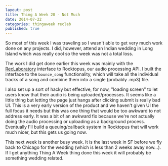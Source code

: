 ```yaml
---
layout: post
title: Thing A Week 28 - Not Much
date: 2014-07-22
categories: thingaweek reclab
published: true
---
```


So most of this week I was traveling so I wasn't able to get very much work done on any projects. I did, however, attend an Indian wedding in Long Island which was really cool so the week was not a total loss.

The work I did get done earlier this week was mainly with the [RecLaboratory](http://reclaboratory.com) interface to Rocktopus, our audio processing API. I built the interface to the `bounce_song` functionality, which will take all the individual tracks of a song and combine them into a single (probably .mp3) file.

I also set up a sort of hacky but effective, for now, "loading screen" to let users know that their audio is being uploaded/processes. It seems like a little thing but letting the page just hangs after clicking submit is really bad UI. This is a very early version of the product and we haven't given UI the full focus it needs but this was one thing that would be too awkward to not address early. It was a bit of an awkward fix because we're not actually doing the audio processing or uploading as a background process. Eventually I'll build a queuing/callback system in Rocktopus that will work much nicer, but this gets us going now.

This next week is another busy week. It is the last week in SF before we fly back to Chicago for the wedding (which is less than 2 weeks away now...).  If I get anything Thing A Week thing done this week it will probably be something wedding related.